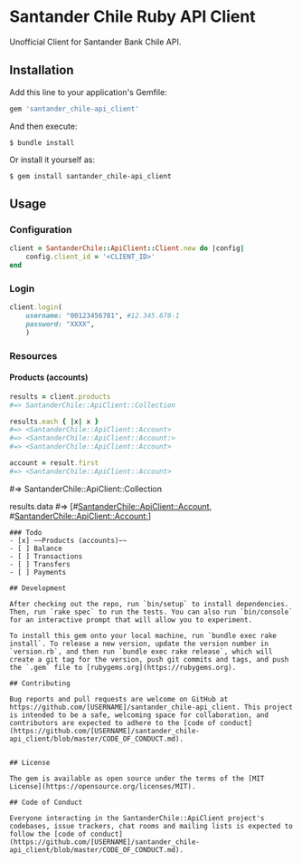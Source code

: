 # Santander Chile Ruby API Client

Unofficial Client for Santander Bank Chile API.

## Installation

Add this line to your application's Gemfile:

```ruby
gem 'santander_chile-api_client'
```

And then execute:

    $ bundle install

Or install it yourself as:

    $ gem install santander_chile-api_client

## Usage
### Configuration
```rb
client = SantanderChile::ApiClient::Client.new do |config|
    config.client_id = '<CLIENT_ID>'
end
```

### Login
```rb
client.login(
    username: "00123456781", #12.345.678-1
    password: "XXXX",
    )
```

### Resources

#### Products (accounts)
```rb
results = client.products
#=> SantanderChile::ApiClient::Collection

results.each { |x| x }
#=> <SantanderChile::ApiClient::Account>
#=> <SantanderChile::ApiClient::Account:>
#=> <SantanderChile::ApiClient::Account>

account = result.first
#=> <SantanderChile::ApiClient::Account>

```
#=> SantanderChile::ApiClient::Collection

results.data
#=> [#<SantanderChile::ApiClient::Account>, #<SantanderChile::ApiClient::Account:>]
```
### Todo
- [x] ~~Products (accounts)~~
- [ ] Balance
- [ ] Transactions
- [ ] Transfers
- [ ] Payments

## Development

After checking out the repo, run `bin/setup` to install dependencies. Then, run `rake spec` to run the tests. You can also run `bin/console` for an interactive prompt that will allow you to experiment.

To install this gem onto your local machine, run `bundle exec rake install`. To release a new version, update the version number in `version.rb`, and then run `bundle exec rake release`, which will create a git tag for the version, push git commits and tags, and push the `.gem` file to [rubygems.org](https://rubygems.org).

## Contributing

Bug reports and pull requests are welcome on GitHub at https://github.com/[USERNAME]/santander_chile-api_client. This project is intended to be a safe, welcoming space for collaboration, and contributors are expected to adhere to the [code of conduct](https://github.com/[USERNAME]/santander_chile-api_client/blob/master/CODE_OF_CONDUCT.md).


## License

The gem is available as open source under the terms of the [MIT License](https://opensource.org/licenses/MIT).

## Code of Conduct

Everyone interacting in the SantanderChile::ApiClient project's codebases, issue trackers, chat rooms and mailing lists is expected to follow the [code of conduct](https://github.com/[USERNAME]/santander_chile-api_client/blob/master/CODE_OF_CONDUCT.md).
